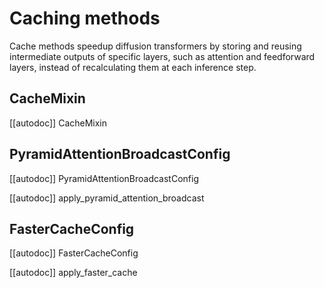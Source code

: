 <!-- Copyright 2025 The HuggingFace Team. All rights reserved.

Licensed under the Apache License, Version 2.0 (the "License"); you may not use this file except in compliance with
the License. You may obtain a copy of the License at

http://www.apache.org/licenses/LICENSE-2.0

Unless required by applicable law or agreed to in writing, software distributed under the License is distributed on
an "AS IS" BASIS, WITHOUT WARRANTIES OR CONDITIONS OF ANY KIND, either express or implied. See the License for the
specific language governing permissions and limitations under the License. -->

# Caching methods

Cache methods speedup diffusion transformers by storing and reusing intermediate outputs of specific layers, such as attention and feedforward layers, instead of recalculating them at each inference step.

## CacheMixin

[[autodoc]] CacheMixin

## PyramidAttentionBroadcastConfig

[[autodoc]] PyramidAttentionBroadcastConfig

[[autodoc]] apply_pyramid_attention_broadcast

## FasterCacheConfig

[[autodoc]] FasterCacheConfig

[[autodoc]] apply_faster_cache

